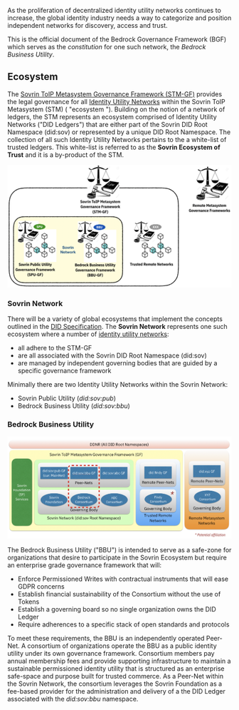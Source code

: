 As the proliferation of decentralized identity utility networks continues to increase, the global identity industry needs a way to categorize and position independent networks for discovery, access and trust.

This is the official document of the ​Bedrock Governance Framework (BGF) which serves as the *constitution* for one such network, the *Bedrock Business Utility*.   

## Ecosystem
The [Sovrin ToIP Metasystem Governance Framework (STM-GF)]() provides the legal governance for all [Identity Utility Networks](./gf_info/glossary.md) within the Sovrin ToIP Metasystem (STM) ( "ecosystem "). Building on the notion of a network of ledgers, the STM represents an ecosystem comprised of Identity Utility Networks ("DID Ledgers") that are either part of the Sovrin DID Root Namespace (did:sov) or represented by a unique DID Root Namespace. The collection of all such Identity Utility Networks pertains to the a white-list of trusted ledgers. This white-list is referred to as the **Sovrin Ecosystem of Trust** and it is a by-product of the STM.

![stm-concepts](./img/stm-concepts.png)

### Sovrin Network
There will be a variety of global ecosystems that implement the concepts outlined in the [DID Specification](https://www.w3.org/TR/did-core/). The **Sovrin Network** represents one such ecosystem where a number of [identity utility networks](./gf_info/glossary.md):

* all adhere to the STM-GF
* are all associated with the Sovrin DID Root Namespace (did:sov)
* are managed by independent governing bodies that are guided by a specific governance framework

Minimally there are two Identity Utility Networks within the Sovrin Network:

* Sovrin Public Utility (*did:sov:pub*)
* Bedrock Business Utility (*did:sov:bbu*)

### Bedrock Business Utility

![overview](./img/sov-toip-metasystem-biz.png)

The Bedrock Business Utility ("BBU") is intended to serve as a safe-zone for organizations that desire to participate in the Sovrin Ecosystem but require an enterprise grade governance framework that will:

* Enforce Permissioned Writes with contractual instruments that will ease GDPR concerns
* Establish financial sustainability of the Consortium without the use of Tokens
* Establish a governing board so no single organization owns the DID Ledger
* Require adherences to a specific stack of open standards and protocols

To meet these requirements, the BBU is an independently operated Peer-Net. A consortium of organizations operate the BBU as a public identity utility under its own governance framework. Consortium members pay annual membership fees and provide supporting infrastructure to maintain a sustainable permissioned identity utility that is structured as an enterprise safe-space and purpose built for trusted commerce. As a Peer-Net within the Sovrin Network, the consortium leverages the Sovrin Foundation as a fee-based provider for the administration and delivery of a the DID Ledger associated with the *did:sov:bbu* namespace.
